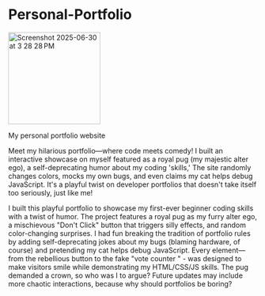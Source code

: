 # Personal-Portfolio


<img width="186" alt="Screenshot 2025-06-30 at 3 28 28 PM" src="https://github.com/user-attachments/assets/c312bcec-4086-43d7-acfc-0e80bff266b7" />


My personal portfolio website

Meet my hilarious portfolio—where code meets comedy! I built an interactive showcase on myself featured as a royal pug (my majestic alter ego), a self-deprecating humor about my coding 'skills,' The site randomly changes colors, mocks my own bugs, and even claims my cat helps debug JavaScript. It's a playful twist on developer portfolios that doesn't take itself too seriously, just like me!

I built this playful portfolio to showcase my first-ever beginner coding skills with a twist of humor. The project features a royal pug as my furry alter ego, a mischievous "Don't Click" button that triggers silly effects, and random color-changing surprises. I had fun breaking the tradition of portfolio rules by adding self-deprecating jokes about my bugs (blaming hardware, of  course) and pretending my cat helps debug JavaScript. Every element—from the rebellious button to the fake "vote counter " - was designed to make visitors smile while demonstrating my HTML/CSS/JS skills. The pug demanded a crown, so who was I to argue? Future updates may include more chaotic interactions, because why should portfolios be boring?
